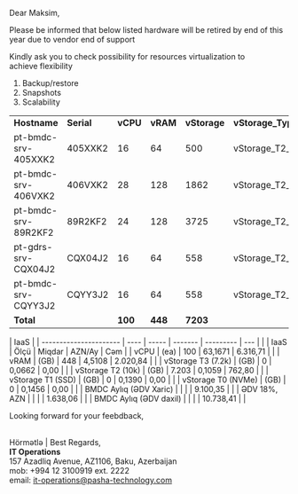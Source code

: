 
Dear Maksim,  
  
Please be informed that below listed hardware will be retired by end of this year due to vendor end of support  
  
Kindly ask you to check possibility for resources virtualization to achieve flexibility  
1. Backup/restore  
2. Snapshots  
3. Scalability  

|   |   |   |   |   |   |   |
|---|---|---|---|---|---|---|
|**Hostname**|**Serial**|**vCPU**|**vRAM**|**vStorage**|**vStorage_Type**|**Legacy_name**|
|pt-bmdc-srv-405XXK2|405XXK2|16|64|500|vStorage_T2_10k|DC1 Trend Micro DDI|
|pt-bmdc-srv-406VXK2|406VXK2|28|128|1862|vStorage_T2_10k|DC2 Trend Micro DDI|
|pt-bmdc-srv-89R2KF2|89R2KF2|24|128|3725|vStorage_T2_10k|DC1 Trend Micro DDA|
|pt-gdrs-srv-CQX04J2|CQX04J2|16|64|558|vStorage_T2_10k|DC2 Trend Micro DDEI|
|pt-bmdc-srv-CQYY3J2|CQYY3J2|16|64|558|vStorage_T2_10k|DC1 Trend Micro DDEI|
|**Total**||**100**|**448**|**7203**|||



| IaaS                                                              |
| ---------------------- | ---- | ----- | ------- | --------- | --- |
|                        | IaaS | Ölçü  | Miqdar  | AZN/Ay    | Cəm |
| vCPU                   | (ea) | 100   | 63,1671 | 6.316,71  |     |
| vRAM                   | (GB) | 448   | 4,5108  | 2.020,84  |     |
| vStorage T3 (7.2k)     | (GB) | 0     | 0,0662  | 0,00      |     |
| vStorage T2 (10k)      | (GB) | 7.203 | 0,1059  | 762,80    |     |
| vStorage T1 (SSD)      | (GB) | 0     | 0,1390  | 0,00      |     |
| vStorage T0 (NVMe)     | (GB) | 0     | 0,1456  | 0,00      |     |
| BMDC Aylıq (ƏDV Xaric) |      |       |         | 9.100,35  |     |
| ƏDV 18%, AZN           |      |       |         | 1.638,06  |     |
| BMDC Aylıq (ƏDV daxil) |      |       |         | 10.738,41 |     |

  
Looking forward for your feebdback,  
  
   
Hörmətlə | Best Regards,    
**IT Operations**  
157 Azadliq Avenue, AZ1106, Baku, Azerbaijan  
mob: +994 12 3100919 ext. 2222  
email: [it-operations@pasha-technology.com](mailto:it-operations@pasha-technology.com "mailto:it-operations@pasha-technology.com")
